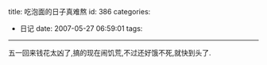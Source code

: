 title: 吃泡面的日子真难熬
id: 386
categories:
  - 日记
date: 2007-05-27 06:59:01
tags:
---

五一回来钱花太凶了,搞的现在闹饥荒,不过还好饿不死,就快到头了.

&nbsp;